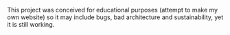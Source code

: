 This project was conceived for educational purposes (attempt to make my own website) so it may include bugs, bad architecture and sustainability, yet it is still working.
